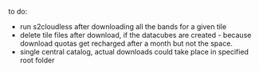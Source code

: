 to do:

- run s2cloudless after downloading all the bands for a given tile
- delete tile files after download, if the datacubes are created - because download quotas get recharged after a month but not the space. 
- single central catalog, actual downloads could take place in specified root folder
